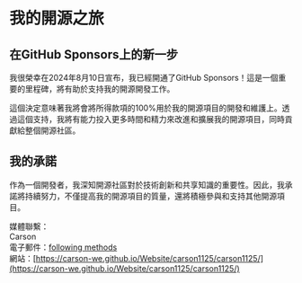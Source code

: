 # 我的開源之旅

## 在GitHub Sponsors上的新一步

我很榮幸在2024年8月10日宣布，我已經開通了GitHub Sponsors！這是一個重要的里程碑，將有助於支持我的開源開發工作。

這個決定意味著我將會將所得款項的100%用於我的開源項目的開發和維護上。透過這個支持，我將有能力投入更多時間和精力來改進和擴展我的開源項目，同時貢獻給整個開源社區。

## 我的承諾

作為一個開發者，我深知開源社區對於技術創新和共享知識的重要性。因此，我承諾將持續努力，不僅提高我的開源項目的質量，還將積極參與和支持其他開源項目。

媒體聯繫：<br>
Carson<br>
電子郵件：[following methods](https://carson-we.github.io/contact.html)<br>
網站：[https://carson-we.github.io/Website/carson1125/carson1125/](https://carson-we.github.io/Website/carson1125/carson1125/)
